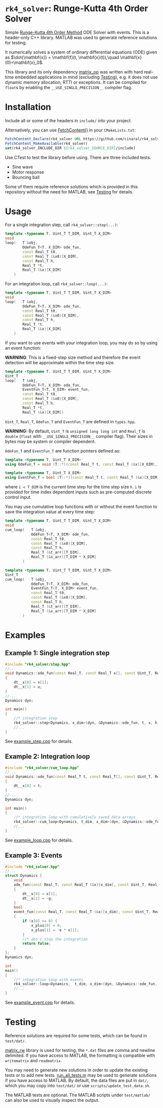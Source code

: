 # ```rk4_solver```: Runge-Kutta 4th Order Solver
Simple [Runge-Kutta 4th Order Method](https://en.wikipedia.org/wiki/Runge%E2%80%93Kutta_methods) ODE Solver with events. This is a header-only C++ library. MATLAB was used to generate reference solutions for testing.

It numerically solves a system of ordinary differential equations (ODE) given as $\dot{\mathbf{x}} = \mathbf{f}(t, \mathbf{x}(t)),\quad \mathbf{x}(0)=\mathbf{x}_0$.

This library and its only dependency [matrix_op](https://github.com/cinaral/matrix_op) was written with hard real-time embedded applications in mind (excluding [Testing](#testing)), e.g. it does not use dynamic memory allocation, RTTI or exceptions. It can be compiled for ```float```s by enabling the ```__USE_SINGLE_PRECISION__``` compiler flag.


# Installation

Include all or some of the headers in ```include/``` into your project.

Alternatively, you can use [FetchContent()](https://cmake.org/cmake/help/latest/module/FetchContent.html) in your ```CMakeLists.txt```:
```CMake
FetchContent_Declare(rk4_solver URL https://github.com/cinaral/rk4_solver/releases/download/<RELEASE_TAG>/rk4_solver-src.zip)
FetchContent_MakeAvailable(rk4_solver)
set(rk4_solver_INCLUDE_DIR ${rk4_solver_SOURCE_DIR}/include)
```

Use CTest to test the library before using. There are three included tests.
- Sine wave
- Motor response 
- Bouncing ball
  
Some of them require reference solutions which is provided in this repository without the need for MATLAB, see [Testing](#testing) for details.


# Usage

For a single integration step, call ```rk4_solver::step(...)```:
```Cpp
template <typename T, Uint_T T_DIM, Uint_T X_DIM>
void 
loop(	T &obj, 
		OdeFun_T<T, X_DIM> ode_fun, 
		const Real_T t0, 
		const Real_T (&x0)[X_DIM], 
		const Real_T h, 
		Real_T *t,
     	Real_T (&x)[X_DIM]
	)
```

For an integration loop, call ```rk4_solver::loop(...)```:
```Cpp
template <typename T, Uint_T T_DIM, Uint_T X_DIM>
void
loop(	T &obj, 
		OdeFun_T<T, X_DIM> ode_fun, 
		const Real_T t0, 
		const Real_T (&x0)[X_DIM], 
		const Real_T h, 
		Real_T *t,
    	Real_T (&x)[X_DIM]
	)
```

If you want to use events with your integration loop, you may do so by using an event function:

**WARNING**: This is a fixed-step size method and therefore the event detection will be approximate within the time step size.
```Cpp
template <typename T, Uint_T T_DIM, Uint_T X_DIM>
Uint_T
loop(	T &obj, 
		OdeFun_T<T, X_DIM> ode_fun, 
		EventFun_T<T, X_DIM> event_fun, 
		const Real_T t0, 
		const Real_T (&x0)[X_DIM],
     	const Real_T h, 
		Real_T *t, 
		Real_T (&x)[X_DIM])
```

```Uint_T```, ```Real_T```, ```OdeFun_T``` and ```EventFun_T``` are defined in ```types.hpp```.  

**WARNING:** By default, ```Uint_T``` is ```unsigned long long int``` and ```Real_T``` is ```double``` (```float``` with ```__USE_SINGLE_PRECISION__``` compiler flag). Their sizes in bytes may be system or compiler dependent.

```OdeFun_T``` and ```EventFun_T``` are function pointers defined as:
```Cpp
template <typename T, Uint_T X_DIM>
using OdeFun_T = void (T::*)(const Real_T t, const Real_T (&x)[X_DIM], const Uint_T i, Real_T (&dt__x)[X_DIM]);

template <typename T, Uint_T X_DIM>
using EventFun_T = bool (T::*)(const Real_T t, const Real_T (&x)[X_DIM], const Uint_T i, Real_T (&x_plus)[X_DIM]);

```
where ```i < T_DIM``` is the current time step for the time step size ```h```. ```i``` is provided for time index dependent inputs such as pre-computed discrete control input.

You may use cumulative loop functions with or without the event function to save the integration value at every time step:
```Cpp
template <typename T, Uint_T T_DIM, Uint_T X_DIM>
void
cum_loop(	T &obj, 
			OdeFun_T<T, X_DIM> ode_fun, 
			const Real_T t0,
			const Real_T (&x0)[X_DIM], 
			const Real_T h, 
			Real_T (&t_arr)[T_DIM], 
			Real_T (&x_arr)[T_DIM * X_DIM]
		)

template <typename T, Uint_T T_DIM, Uint_T X_DIM>
Uint_T
cum_loop(	T &obj, 
			OdeFun_T<T, X_DIM> ode_fun, 
			EventFun_T<T, X_DIM> event_fun, 
			const Real_T t0,
			const Real_T (&x0)[X_DIM], 
			const Real_T h, 
			Real_T (&t_arr)[T_DIM], 
			Real_T (&x_arr)[T_DIM * X_DIM]
		)
```


# Examples

## Example 1: Single integration step
```Cpp
#include "rk4_solver/step.hpp"
//...
void Dynamics::ode_fun(const Real_T, const Real_T x[], const Uint_T, Real_T dt__x[])
{
	dt__x[0] = x[1];
	dt__x[1] = u;
}
//...
Dynamics dyn;

int main()
{
	//* integration step
	rk4_solver::step<Dynamics, x_dim>(dyn, &Dynamics::ode_fun, t, x, h, i, x_next);
	//...
}
```
See [example_step.cpp](./examples/example_step.cpp) for details.


## Example 2: Integration loop
```Cpp
#include "rk4_solver/cum_loop.hpp"
//...
void Dynamics::ode_fun(const Real_T t, const Real_T[], const Uint_T, Real_T dt__x[])
{
	dt__x[0] = t;
}
//...
Dynamics dyn;

int main()
{
	//* integration loop with cumulatively saved data arrays
	rk4_solver::cum_loop<Dynamics, t_dim, x_dim>(dyn, &Dynamics::ode_fun, t0, x0, h, t_arr, x_arr);
	//...
}
```
See [example_loop.cpp](./examples/example_loop.cpp) for details.


## Example 3: Events
```Cpp
#include "rk4_solver.hpp"
//...
struct Dynamics {
	void
	ode_fun(const Real_T, const Real_T (&x)[x_dim], const Uint_T, Real_T (&dt__x)[x_dim])
	{
		dt__x[0] = x[1];
		dt__x[1] = -g;
	}
	bool
	event_fun(const Real_T, const Real_T (&x)[x_dim], const Uint_T, Real_T (&x_plus)[x_dim])
	{
		if (x[0] <= 0) {
			x_plus[0] = 0;
			x_plus[1] = -e * x[1];
		}
		//* don't stop the integration
		return false;
	}
};
Dynamics dyn;

int
main()
{
	//* integration loop with events
	rk4_solver::loop<Dynamics,  t_dim, x_dim>(dyn, &Dynamics::ode_fun, &Dynamics::event_fun, t0, x0, h, &t, x);
	//...
}
```
See [example_event.cpp](./examples/example_event.cpp) for details.


# Testing
Reference solutions are required for some tests, which can be found in ```test/dat/```. 

[matrix_rw](https://github.com/cinaral/matrix_rw) library is used for testing, the ```*.dat``` files are comma and newline delimited. If you have access to MATLAB, the formatting is compatible with ```writematrix``` and ```readmatrix```. 

You may need to generate new solutions in order to update the existing tests or to add new tests. [run_all_tests.m](./test/matlab/run_all_tests.m) may be used to generate solutions if you have access to MATLAB. By default, the data files are put in ```dat/```, which you may copy into ```test/dat/``` or use ```scripts/update_test_data.sh```.

The MATLAB tests are optional. The MATLAB scripts under ```test/matlab/``` can also be used to visually inspect the output. 
